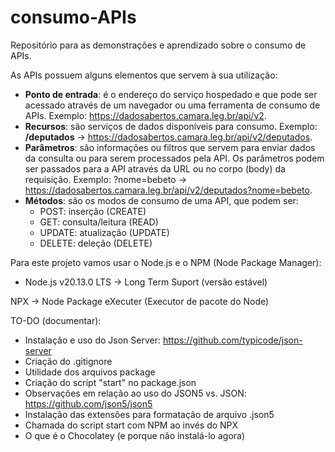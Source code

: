 # consumo-APIs
Repositório para as demonstrações e aprendizado sobre o consumo de APIs.

As APIs possuem alguns elementos que servem à sua utilização:

- **Ponto de entrada**: é o endereço do serviço hospedado e que pode ser acessado através de um navegador ou uma ferramenta de consumo de APIs. Exemplo: <https://dadosabertos.camara.leg.br/api/v2>.
- **Recursos**: são serviços de dados disponíveis para consumo. Exemplo: **/deputados** -> <https://dadosabertos.camara.leg.br/api/v2/deputados>.
- **Parâmetros**: são informações ou filtros que servem para enviar dados da consulta ou para serem processados pela API. Os parâmetros podem ser passados para a API através da URL ou no corpo (body) da requisição. Exemplo: ?nome=bebeto -> <https://dadosabertos.camara.leg.br/api/v2/deputados?nome=bebeto>.
- **Métodos**: são os modos de consumo de uma API, que podem ser:
    - POST: inserção (CREATE)
    - GET: consulta/leitura (READ)
    - UPDATE: atualização (UPDATE)
    - DELETE: deleção (DELETE)

Para este projeto vamos usar o Node.js e o NPM (Node Package Manager):
- Node.js v20.13.0 LTS -> Long Term Suport (versão estável)

NPX -> Node Package eXecuter (Executor de pacote do Node)

TO-DO (documentar):
- Instalação e uso do Json Server: <https://github.com/typicode/json-server>
- Criação do .gitignore
- Utilidade dos arquivos package
- Criação do script "start" no package.json
- Observações em relação ao uso do JSON5 vs. JSON: <https://github.com/json5/json5>
- Instalação das extensões para formatação de arquivo .json5
- Chamada do script start com NPM ao invés do NPX
- O que é o Chocolatey (e porque não instalá-lo agora)
